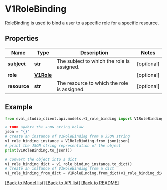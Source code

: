 # V1RoleBinding

RoleBinding is used to bind a user to a specific role for a specific resource.

## Properties

Name | Type | Description | Notes
------------ | ------------- | ------------- | -------------
**subject** | **str** | The subject to which the role is assigned. | [optional] 
**role** | [**V1Role**](V1Role.md) |  | [optional] 
**resource** | **str** | The resource to which the role is assigned. | [optional] 

## Example

```python
from eval_studio_client.api.models.v1_role_binding import V1RoleBinding

# TODO update the JSON string below
json = "{}"
# create an instance of V1RoleBinding from a JSON string
v1_role_binding_instance = V1RoleBinding.from_json(json)
# print the JSON string representation of the object
print(V1RoleBinding.to_json())

# convert the object into a dict
v1_role_binding_dict = v1_role_binding_instance.to_dict()
# create an instance of V1RoleBinding from a dict
v1_role_binding_from_dict = V1RoleBinding.from_dict(v1_role_binding_dict)
```
[[Back to Model list]](../README.md#documentation-for-models) [[Back to API list]](../README.md#documentation-for-api-endpoints) [[Back to README]](../README.md)


